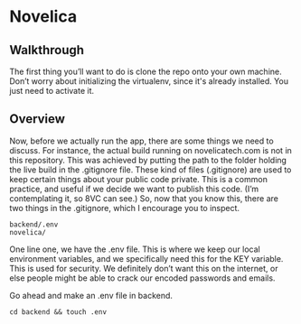 # Novelica
## Walkthrough
The first thing you’ll want to do is clone the repo onto your own machine. Don’t worry about initializing the virtualenv, since it's already installed. You just need to activate it. 

## Overview
Now, before we actually run the app, there are some things we need to discuss. For instance, the actual build running on novelicatech.com is not in this repository. This was achieved by putting the path to the folder holding the live build in the .gitignore file. These kind of files (.gitignore) are used to keep certain things about your public code private. This is a common practice, and useful if we decide we want to publish this code. (I’m contemplating it, so 8VC can see.) So, now that you know this, there are two things in the .gitignore, which I encourage you to inspect.

```
backend/.env
novelica/
```
One line one, we have the .env file. This is where we keep our local environment variables, and we specifically need this for the KEY variable. This is used for security. We definitely don’t want this on the internet, or else people might be able to crack our encoded passwords and emails.

Go ahead and make an .env file in backend.

```
cd backend && touch .env
```
 
